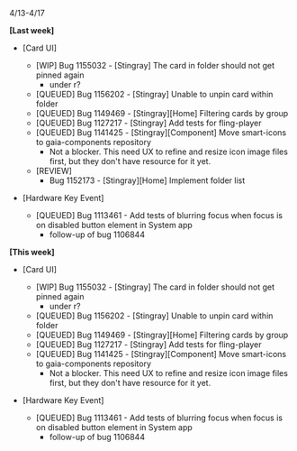 4/13-4/17

**[Last week]**
* [Card UI]
  * [WIP] Bug 1155032 - [Stingray] The card in folder should not get pinned again
    - under r? 
  * [QUEUED] Bug 1156202 - [Stingray] Unable to unpin card within folder
  * [QUEUED] Bug 1149469 - [Stingray][Home] Filtering cards by group
  * [QUEUED] Bug 1127217 - [Stingray] Add tests for fling-player
  * [QUEUED] Bug 1141425 - [Stingray][Component] Move smart-icons to gaia-components repository
    - Not a blocker. This need UX to refine and resize icon image files first, but they don't have resource for it yet.
  * [REVIEW]
    - Bug 1152173 - [Stingray][Home] Implement folder list

* [Hardware Key Event]
  * [QUEUED] Bug 1113461 - Add tests of blurring focus when focus is on disabled button element in System app
    - follow-up of bug 1106844
  
**[This week]**
* [Card UI]
  * [WIP] Bug 1155032 - [Stingray] The card in folder should not get pinned again
    - under r? 
  * [QUEUED] Bug 1156202 - [Stingray] Unable to unpin card within folder
  * [QUEUED] Bug 1149469 - [Stingray][Home] Filtering cards by group
  * [QUEUED] Bug 1127217 - [Stingray] Add tests for fling-player
  * [QUEUED] Bug 1141425 - [Stingray][Component] Move smart-icons to gaia-components repository
    - Not a blocker. This need UX to refine and resize icon image files first, but they don't have resource for it yet.

* [Hardware Key Event]
  * [QUEUED] Bug 1113461 - Add tests of blurring focus when focus is on disabled button element in System app
    - follow-up of bug 1106844
